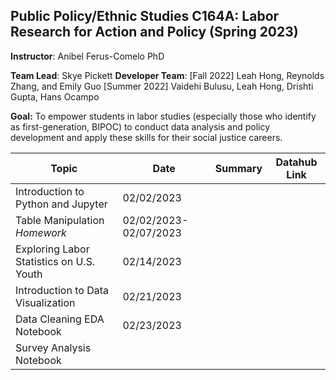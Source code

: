 ## Public Policy/Ethnic Studies C164A: Labor Research for Action and Policy (Spring 2023)

**Instructor**: Anibel Ferus-Comelo PhD

**Team Lead**: Skye Pickett
**Developer Team**:
[Fall 2022] Leah Hong, Reynolds Zhang, and Emily Guo
[Summer 2022] Vaidehi Bulusu, Leah Hong, Drishti Gupta, Hans Ocampo

**Goal:** To empower students in labor studies (especially those who identify as first-generation, BIPOC) to conduct data analysis and policy development and apply these skills for their social justice careers.

| Topic         | Date       | Summary                                     | Datahub Link       |
|-----------------|------------|---------------------------------------------|--------------------|
| Introduction to Python and Jupyter  |  02/02/2023|     |  | 
| Table Manipulation *Homework* | 02/02/2023-02/07/2023 |     |  | 
| Exploring Labor Statistics on U.S. Youth | 02/14/2023 |     |  | 
| Introduction to Data Visualization |02/21/2023  |     |  | 
| Data Cleaning EDA Notebook | 02/23/2023 |     |  | 
| Survey Analysis Notebook  |  |     |  | 



